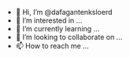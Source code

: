 - 👋 Hi, I’m @dafagantenksloerd
- 👀 I’m interested in ...
- 🌱 I’m currently learning ...
- 💞️ I’m looking to collaborate on ...
- 📫 How to reach me ...

<!---
dafagantenksloerd/dafagantenksloerd is a ✨ special ✨ repository because its `README.md` (this file) appears on your GitHub profile.
You can click the Preview link to take a look at your changes.
--->
